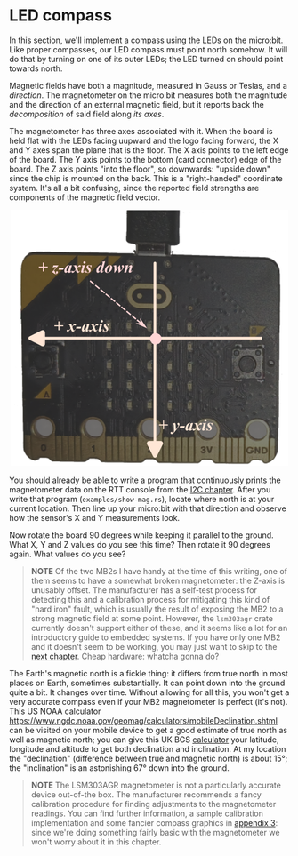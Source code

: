 # LED compass

In this section, we'll implement a compass using the LEDs on the micro:bit. Like proper compasses,
our LED compass must point north somehow. It will do that by turning on one of its outer LEDs; the
LED turned on should point towards north.

Magnetic fields have both a magnitude, measured in Gauss or Teslas, and a *direction*. The
magnetometer on the micro:bit measures both the magnitude and the direction of an external magnetic
field, but it reports back the *decomposition* of said field along *its axes*.

The magnetometer has three axes associated with it. When the board is held flat with the LEDs facing
uupward and the logo facing forward, the X and Y axes span the plane that is the floor. The X axis
points to the left edge of the board. The Y axis points to the bottom (card connector) edge of the
board.  The Z axis points "into the floor", so downwards: "upside down" since the chip is mounted on
the back. This is a "right-handed" coordinate system. It's all a bit confusing, since the reported
field strengths are components of the magnetic field vector.

<p align="center">
<img title="MB2 Axes" src="../assets/mb2-axes.jpg" width="500" />
</p>

You should already be able to write a program that continuously prints the magnetometer data on the
RTT console from the [I2C chapter](../10-i2c/index.md). After you write that program
(`examples/show-mag.rs`), locate where north is at your current location. Then line up your
micro:bit with that direction and observe how the sensor's X and Y measurements look.

Now rotate the board 90 degrees while keeping it parallel to the ground. What X, Y and Z values do
you see this time? Then rotate it 90 degrees again. What values do you see?

> **NOTE** Of the two MB2s I have handy at the time of this writing, one of them seems to have a
> somewhat broken magnetometer: the Z-axis is unusably offset. The manufacturer has a self-test
> process for detecting this and a calibration process for mitigating this kind of "hard iron"
> fault, which is usually the result of exposing the MB2 to a strong magnetic field at some
> point. However, the `lsm303agr` crate currently doesn't support either of these, and it seems like
> a lot for an introductory guide to embedded systems. If you have only one MB2 and it doesn't seem
> to be working, you may just want to skip to the [next chapter]. Cheap hardware: whatcha gonna do?

[next chapter]: ../12-punch-o-meter/index.html

The Earth's magnetic north is a fickle thing: it differs from true north in most places on Earth,
sometimes substantially. It can point down into the ground quite a bit. It changes over time.
Without allowing for all this, you won't get a very accurate compass even if your MB2 magnetometer
is perfect (it's not). This US NOAA calculator
<https://www.ngdc.noaa.gov/geomag/calculators/mobileDeclination.shtml> can be visited on your mobile
device to get a good estimate of true north as well as magnetic north; you can give this UK BGS
[calculator] your latitude, longitude and altitude to get both declination and inclination.  At my
location the "declination" (difference between true and magnetic north) is about 15°; the
"inclination" is an astonishing 67° down into the ground.

[calculator]: http://www.geomag.bgs.ac.uk/data_service/models_compass/wmm_calc.html

> **NOTE** The LSM303AGR magnetometer is not a particularly accurate device out-of-the box. The
> manufacturer recommends a fancy calibration procedure for finding adjustments to the magnetometer
> readings. You can find further information, a sample calibration implementation and some fancier
> compass graphics in [appendix 3]: since we're doing something fairly basic with the magnetometer
> we won't worry about it in this chapter.

[appendix 3]: ../appendix/3-mag-calibration/index.html
